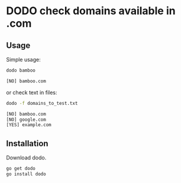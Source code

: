 # DODO check domains available in .com

## Usage

Simple usage:

```bash
dodo bamboo

[NO] bamboo.com
```

or check text in files:

```bash
dodo -f domains_to_test.txt

[NO] bamboo.com
[NO] google.com
[YES] example.com
```

## Installation

Download dodo.

```bash
go get dodo
go install dodo
```
